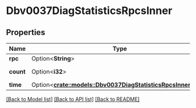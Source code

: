 # Dbv0037DiagStatisticsRpcsInner

## Properties

Name | Type | Description | Notes
------------ | ------------- | ------------- | -------------
**rpc** | Option<**String**> | RPC type | [optional]
**count** | Option<**i32**> | Number of RPCs | [optional]
**time** | Option<[**crate::models::Dbv0037DiagStatisticsRpcsInnerTime**](dbv0_0_37_diag_statistics_RPCs_inner_time.md)> |  | [optional]

[[Back to Model list]](../README.md#documentation-for-models) [[Back to API list]](../README.md#documentation-for-api-endpoints) [[Back to README]](../README.md)


